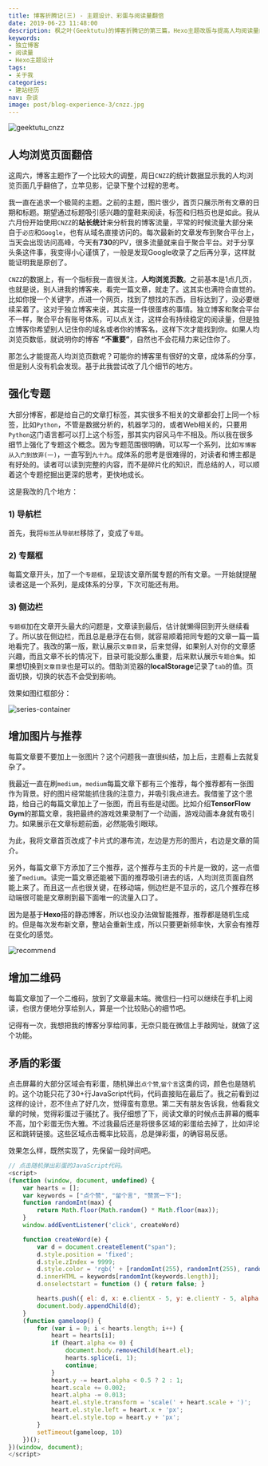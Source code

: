 ```yaml
---
title: 博客折腾记(三) - 主题设计、彩蛋与阅读量翻倍
date: 2019-06-23 11:48:00
description: 枫之叶(Geektutu)的博客折腾记的第三篇，Hexo主题改版与提高人均阅读量的一些思考。
keywords:
- 独立博客
- 阅读量
- Hexo主题设计
tags:
- 关于我
categories: 
- 建站经历
nav: 杂谈
image: post/blog-experience-3/cnzz.jpg
---
```


![geektutu_cnzz](blog-experience-3/cnzz.jpg)

## 人均浏览页面翻倍

这周六，博客主题作了一个比较大的调整，周日`CNZZ`的统计数据显示我的人均浏览页面几乎翻倍了，立竿见影，记录下整个过程的思考。

我一直在追求一个极简的主题。之前的主题，图片很少，首页只展示所有文章的日期和标题。期望通过标题吸引感兴趣的童鞋来阅读，标签和归档页也是如此。我从六月份开始使用`CNZZ`的**站长统计**来分析我的博客流量，平常的时候流量大部分来自于`必应`和`Google`，也有从域名直接访问的。每次最新的文章发布到聚合平台上，当天会出现访问高峰，今天有**730**的PV，很多流量就来自于聚合平台。对于分享头条这件事，我变得小心谨慎了，一般是发现Google收录了之后再分享，这样就能证明我是原创了。

`CNZZ`的数据上，有一个指标我一直很关注，**人均浏览页数**。之前基本是1点几页，也就是说，别人进我的博客来，看完一篇文章，就走了。这其实也满符合直觉的。比如你搜一个关键字，点进一个网页，找到了想找的东西，目标达到了，没必要继续呆着了。这对于独立博客来说，其实是一件很蛋疼的事情。独立博客和聚合平台不一样，聚合平台有账号体系，可以点关注，这样会有持续稳定的阅读量，但是独立博客你希望别人记住你的域名或者你的博客名，这样下次才能找到你。如果人均浏览页数低，就说明你的博客 **“不重要”**，自然也不会花精力来记住你了。

那怎么才能提高人均浏览页数呢？可能你的博客里有很好的文章，成体系的分享，但是别人没有机会发现。基于此我尝试改了几个细节的地方。

## 强化专题

大部分博客，都是给自己的文章打标签，其实很多不相关的文章都会打上同一个标签，比如`Python`，不管是数据分析的，机器学习的，或者Web相关的，只要用`Python`这门语言都可以打上这个标签，那其实内容风马牛不相及。所以我在很多细节上强化了专题这个概念。因为专题范围很明确，可以写一个系列，比如`写博客从入门到放弃(一)`，一直写到`九十九`。成体系的思考是很难得的，对读者和博主都是有好处的。读者可以读到完整的内容，而不是碎片化的知识，而总结的人，可以顺着这个专题挖掘出更深的思考，更快地成长。

这是我改的几个地方：

### 1) 导航栏

首先，我将`标签`从`导航栏`移除了，变成了`专题`。

### 2) 专题框

每篇文章开头，加了一个`专题框`，呈现该文章所属专题的所有文章。一开始就提醒读者这是一个系列，是成体系的分享，下次可能还有用。

### 3) 侧边栏

`专题框`加在文章开头最大的问题是，文章读到最后，估计就懒得回到开头继续看了。所以放在侧边栏，而且总是悬浮在右侧，就容易顺着把同专题的文章一篇一篇地看完了。我改的第一版，默认展示`文章目录`，后来觉得，如果别人对你的文章感兴趣，而且文章不长的情况下，目录可能没那么重要，后来默认展示`专题合集`。如果想切换到`文章目录`也是可以的。借助浏览器的**localStorage**记录了`tab`的值。页面切换，切换的状态不会受到影响。

效果如图红框部分：

![series-container](blog-experience-3/series_container.jpg)

## 增加图片与推荐

每篇文章要不要加上一张图片？这个问题我一直很纠结，加上后，主题看上去就复杂了。

我最近一直在刷`medium`，`medium`每篇文章下都有三个推荐，每个推荐都有一张图作为背景。好的图片经常能抓住我的注意力，并吸引我点进去。我借鉴了这个思路，给自己的每篇文章加上了一张图，而且有些是动图。比如介绍**TensorFlow Gym**的那篇文章，我把最终的游戏效果录制了一个动画，游戏动画本身就有吸引力。如果展示在文章标题前面，必然能吸引眼球。

为此，我将文章首页改成了卡片式的瀑布流，左边是方形的图片，右边是文章的简介。

另外，每篇文章下方添加了三个推荐，这个推荐与主页的卡片是一致的，这一点借鉴了`medium`。读完一篇文章还能被下面的推荐吸引进去的话，人均浏览页面自然能上来了。而且这一点也很关键，在移动端，侧边栏是不显示的，这几个推荐在移动端很可能是文章刷到最下面唯一的流量入口了。

因为是基于**Hexo**搭的静态博客，所以也没办法做智能推荐，推荐都是随机生成的。但是每次发布新文章，整站会重新生成，所以只要更新频率快，大家会有推荐在变化的感觉。

![recommend](blog-experience-3/recommend.jpg)

## 增加二维码

每篇文章加了一个二维码，放到了文章最末端。微信扫一扫可以继续在手机上阅读，也很方便地分享给别人，算是一个比较贴心的细节吧。

记得有一次，我想把我的博客分享给同事，无奈只能在微信上手敲网址，就做了这个功能。

## 矛盾的彩蛋

点击屏幕的大部分区域会有彩蛋，随机弹出`点个赞`,`留个言`这类的词，颜色也是随机的。这个功能只花了30+行JavaScript代码，代码直接贴在最后了。我之前看到过这样的设计，忍不住点了好几次，觉得蛮有意思。第二天有朋友告诉我，他看我文章的时候，觉得彩蛋过于骚扰了。我仔细想了下，阅读文章的时候点击屏幕的概率不高，加个彩蛋无伤大雅。不过我最后还是将很多区域的彩蛋给去掉了，比如评论区和跳转链接。这些区域点击概率比较高，总是弹彩蛋，的确容易反感。

效果怎么样，既然实现了，先保留一段时间吧。

```javascript
// 点击随机弹出彩蛋的JavaScript代码。
<script>
(function (window, document, undefined) {
    var hearts = [];
    var keywords = ["点个赞", "留个言", "赞赏一下"];
    function randomInt(max) {
        return Math.floor(Math.random() * Math.floor(max));
    }
    window.addEventListener('click', createWord)

    function createWord(e) {
        var d = document.createElement("span");
        d.style.position = 'fixed';
        d.style.zIndex = 9999;
        d.style.color = 'rgb(' + [randomInt(255), randomInt(255), randomInt(255)].join(',') + ')';
        d.innerHTML = keywords[randomInt(keywords.length)];
        d.onselectstart = function () { return false; }

        hearts.push({ el: d, x: e.clientX - 5, y: e.clientY - 5, alpha: 1, scale: 1 });
        document.body.appendChild(d);
    }
    (function gameloop() {
        for (var i = 0; i < hearts.length; i++) {
            heart = hearts[i];
            if (heart.alpha <= 0) {
                document.body.removeChild(heart.el);
                hearts.splice(i, 1);
                continue;
            }
            heart.y -= heart.alpha < 0.5 ? 2 : 1;
            heart.scale += 0.002;
            heart.alpha -= 0.013;
            heart.el.style.transform = 'scale(' + heart.scale + ')';
            heart.el.style.left = heart.x + 'px';
            heart.el.style.top = heart.y + 'px';
        }
        setTimeout(gameloop, 10)
    })();
})(window, document);
</script>
```


